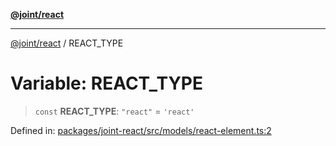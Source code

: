 [**@joint/react**](../README.md)

***

[@joint/react](../README.md) / REACT\_TYPE

# Variable: REACT\_TYPE

> `const` **REACT\_TYPE**: `"react"` = `'react'`

Defined in: [packages/joint-react/src/models/react-element.ts:2](https://github.com/samuelgja/joint/blob/main/packages/joint-react/src/models/react-element.ts#L2)
